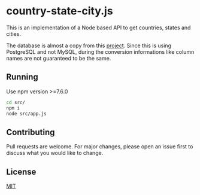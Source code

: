 # country-state-city.js


This is an implementation of a Node based API to get countries, states and cities.

The database is almost a copy from this [project](https://github.com/dr5hn/countries-states-cities-database). Since this is using PostgreSQL and not MySQL, during the conversion informations like column names are not guaranteed to be the same.

## Running

Use npm version >=7.6.0

```bash
cd src/
npm i
node src/app.js
```

## Contributing
Pull requests are welcome. For major changes, please open an issue first to discuss what you would like to change.

## License
[MIT](https://choosealicense.com/licenses/mit/)
